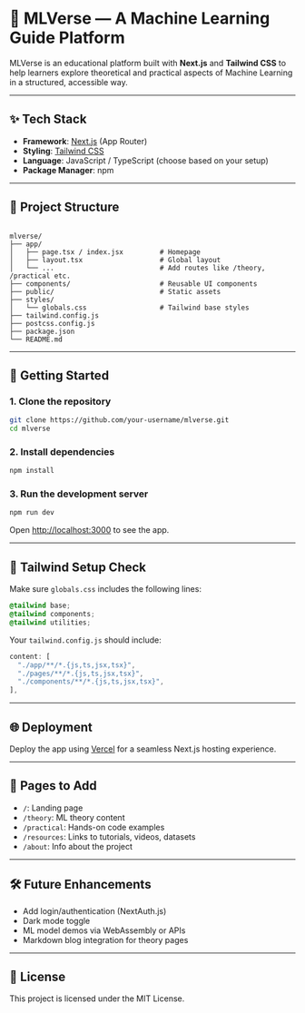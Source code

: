
# 🚀 MLVerse — A Machine Learning Guide Platform

MLVerse is an educational platform built with **Next.js** and **Tailwind CSS** to help learners explore theoretical and practical aspects of Machine Learning in a structured, accessible way.

---

## ✨ Tech Stack

- **Framework**: [Next.js](https://nextjs.org/) (App Router)
- **Styling**: [Tailwind CSS](https://tailwindcss.com/)
- **Language**: JavaScript / TypeScript (choose based on your setup)
- **Package Manager**: npm

---

## 📁 Project Structure

```

mlverse/
├── app/
│   ├── page.tsx / index.jsx         # Homepage
│   ├── layout.tsx                   # Global layout
│   └── ...                          # Add routes like /theory, /practical etc.
├── components/                      # Reusable UI components
├── public/                          # Static assets
├── styles/
│   └── globals.css                  # Tailwind base styles
├── tailwind.config.js
├── postcss.config.js
├── package.json
└── README.md

````

---

## 🚀 Getting Started

### 1. Clone the repository

```bash
git clone https://github.com/your-username/mlverse.git
cd mlverse
````

### 2. Install dependencies

```bash
npm install
```

### 3. Run the development server

```bash
npm run dev
```

Open [http://localhost:3000](http://localhost:3000) to see the app.

---

## 🧪 Tailwind Setup Check

Make sure `globals.css` includes the following lines:

```css
@tailwind base;
@tailwind components;
@tailwind utilities;
```

Your `tailwind.config.js` should include:

```js
content: [
  "./app/**/*.{js,ts,jsx,tsx}",
  "./pages/**/*.{js,ts,jsx,tsx}",
  "./components/**/*.{js,ts,jsx,tsx}",
],
```

---

## 🌐 Deployment

Deploy the app using [Vercel](https://vercel.com/) for a seamless Next.js hosting experience.

---

## 📌 Pages to Add

* `/`: Landing page
* `/theory`: ML theory content
* `/practical`: Hands-on code examples
* `/resources`: Links to tutorials, videos, datasets
* `/about`: Info about the project

---

## 🛠 Future Enhancements

* Add login/authentication (NextAuth.js)
* Dark mode toggle
* ML model demos via WebAssembly or APIs
* Markdown blog integration for theory pages

---

## 📄 License

This project is licensed under the MIT License.

```

